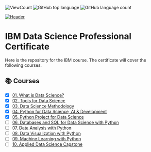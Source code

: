 ![ViewCount](https://views.whatilearened.today/views/github/adam951502/IBM_Data_Science_Professional_Certification.svg?cache=remove)
![GitHub top language](https://img.shields.io/github/languages/top/adam951502/IBM_Data_Science_Professional_Certification?style=flat)
![GitHub language count](https://img.shields.io/github/languages/count/adam951502/IBM_Data_Science_Professional_Certification?style=flat)

[![Header](https://user-images.githubusercontent.com/84391594/152703941-8c1b3e93-7358-4274-8c7d-b152d3132814.png)](https://www.coursera.org/professional-certificates/ibm-data-science)



# IBM Data Science Professional Certificate

Here is the repository for the IBM course. The certificate will cover the following courses.

## :books: Courses
- [x] [01. What is Data Science?](01.%20What%20is%20Data%20Science/)
- [x] [02. Tools for Data Science](02.%20Tools%20for%20Data%20Science/)
- [x] [03. Data Science Methodology](03.%20Data%20Science%20Methodology)
- [x] [04. Python for Data Science, AI & Development](04.%20Python%20for%20Data%20Science%2C%20AI%20%26%20Development/)
- [x] [05. Python Project for Data Science](Python%20Project%20for%20Data%20Science/)
- [ ] [06. Databases and SQL for Data Science with Python](06.%20Databases%20and%20SQL%20for%20Data%20Science%20with%20Python/)
- [ ] [07. Data Analysis with Python](07.%20Data%20Analysis%20with%20Python/)
- [ ] [08. Data Visualization with Python](08.%20Data%20Visualization%20with%20Python/)
- [ ] [09. Machine Learning with Python](09.%20Machine%20Learning%20with%20Python/)
- [ ] [10. Applied Data Science Capstone](10.%20Applied%20Data%20Science%20Capstone/)
